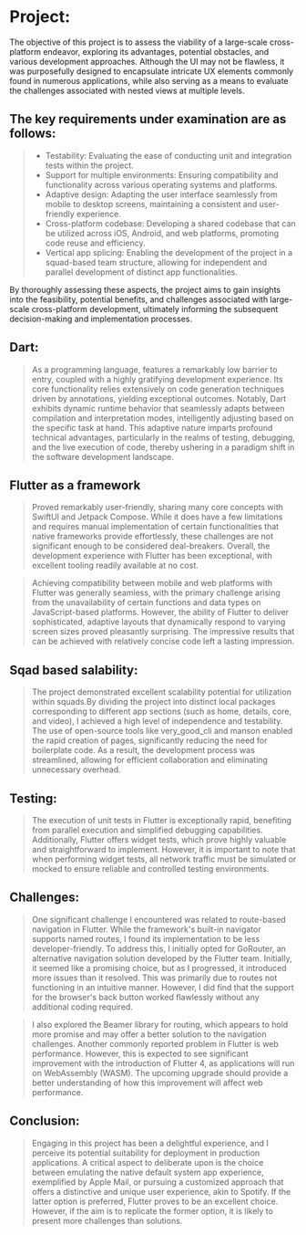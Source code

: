 # Project:
The objective of this project is to assess the viability of a large-scale cross-platform endeavor, exploring its advantages, potential obstacles, and various development approaches. Although the UI may not be flawless, it was purposefully designed to encapsulate intricate UX elements commonly found in numerous applications, while also serving as a means to evaluate the challenges associated with nested views at multiple levels.

## The key requirements under examination are as follows:

> * Testability: Evaluating the ease of conducting unit and integration tests within the project.
> * Support for multiple environments: Ensuring compatibility and functionality across various operating systems and platforms.
> * Adaptive design: Adapting the user interface seamlessly from mobile to desktop screens, maintaining a consistent and user-friendly experience.
> * Cross-platform codebase: Developing a shared codebase that can be utilized across iOS, Android, and web platforms, promoting code reuse and efficiency.
> * Vertical app splicing: Enabling the development of the project in a squad-based team structure, allowing for independent and parallel development of distinct app functionalities.

By thoroughly assessing these aspects, the project aims to gain insights into the feasibility, potential benefits, and challenges associated with large-scale cross-platform development, ultimately informing the subsequent decision-making and implementation processes.


## Dart:
> As a programming language, features a remarkably low barrier to entry, coupled with a highly gratifying development experience. Its core functionality relies extensively on code generation techniques driven by annotations, yielding exceptional outcomes. Notably, Dart exhibits dynamic runtime behavior that seamlessly adapts between compilation and interpretation modes, intelligently adjusting based on the specific task at hand. This adaptive nature imparts profound technical advantages, particularly in the realms of testing, debugging, and the live execution of code, thereby ushering in a paradigm shift in the software development landscape.

## Flutter as a framework
> Proved remarkably user-friendly, sharing many core concepts with SwiftUI and Jetpack Compose. While it does have a few limitations and requires manual implementation of certain functionalities that native frameworks provide effortlessly, these challenges are not significant enough to be considered deal-breakers. Overall, the development experience with Flutter has been exceptional, with excellent tooling readily available at no cost. 

> Achieving compatibility between mobile and web platforms with Flutter was generally seamless, with the primary challenge arising from the unavailability of certain functions and data types on JavaScript-based platforms. However, the ability of Flutter to deliver sophisticated, adaptive layouts that dynamically respond to varying screen sizes proved pleasantly surprising. The impressive results that can be achieved with relatively concise code left a lasting impression.

## Sqad based salability:
> The project demonstrated excellent scalability potential for utilization within squads.By dividing the project into distinct local packages corresponding to different app sections (such as home, details, core, and video), I achieved a high level of independence and testability. The use of open-source tools like very_good_cli and manson enabled the rapid creation of pages, significantly reducing the need for boilerplate code. As a result, the development process was streamlined, allowing for efficient collaboration and eliminating unnecessary overhead.

## Testing:
> The execution of unit tests in Flutter is exceptionally rapid, benefiting from parallel execution and simplified debugging capabilities. Additionally, Flutter offers widget tests, which prove highly valuable and straightforward to implement. However, it is important to note that when performing widget tests, all network traffic must be simulated or mocked to ensure reliable and controlled testing environments.

## Challenges:
> One significant challenge I encountered was related to route-based navigation in Flutter. While the framework's built-in navigator supports named routes, I found its implementation to be less developer-friendly. To address this, I initially opted for GoRouter, an alternative navigation solution developed by the Flutter team. Initially, it seemed like a promising choice, but as I progressed, it introduced more issues than it resolved. This was primarily due to routes not functioning in an intuitive manner. However, I did find that the support for the browser's back button worked flawlessly without any additional coding required.

> I also explored the Beamer library for routing, which appears to hold more promise and may offer a better solution to the navigation challenges.
> Another commonly reported problem in Flutter is web performance. However, this is expected to see significant improvement with the introduction of Flutter 4, as applications will run on WebAssembly (WASM). The upcoming upgrade should provide a better understanding of how this improvement will affect web performance.

## Conclusion:
> Engaging in this project has been a delightful experience, and I perceive its potential suitability for deployment in production applications. A critical aspect to deliberate upon is the choice between emulating the native default system app experience, exemplified by Apple Mail, or pursuing a customized approach that offers a distinctive and unique user experience, akin to Spotify. If the latter option is preferred, Flutter proves to be an excellent choice. However, if the aim is to replicate the former option, it is likely to present more challenges than solutions.